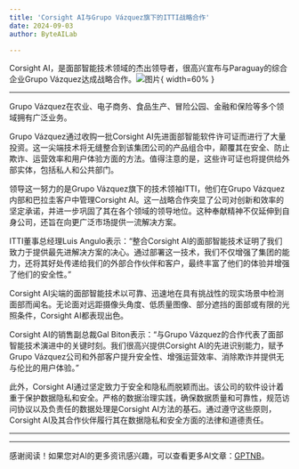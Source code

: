 ```yaml
---
title: 'Corsight AI与Grupo Vázquez旗下的ITTI战略合作'
date: 2024-09-03
author: ByteAILab

---
```


Corsight AI，是面部智能技术领域的杰出领导者，很高兴宣布与Paraguay的综合企业Grupo Vázquez达成战略合作。![图片](https://ai-techpark.com/wp-content/uploads/2024/09/Corsight-960x540.jpg){ width=60% }

---
Grupo Vázquez在农业、电子商务、食品生产、冒险公园、金融和保险等多个领域拥有广泛业务。

Grupo Vázquez通过收购一批Corsight AI先进面部智能软件许可证而进行了大量投资。这一尖端技术将无缝整合到该集团公司的产品组合中，颠覆其在安全、防止欺诈、运营效率和用户体验方面的方法。值得注意的是，这些许可证也将提供给外部实体，包括私人和公共部门。

领导这一努力的是Grupo Vázquez旗下的技术领袖ITTI，他们在Grupo Vázquez内部和巴拉圭客户中管理Corsight AI。这一战略合作突显了公司对创新和效率的坚定承诺，并进一步巩固了其在各个领域的领导地位。这种奉献精神不仅延伸到自身公司，还旨在向更广泛市场提供一流解决方案。

ITTI董事总经理Luis Angulo表示：“整合Corsight AI的面部智能技术证明了我们致力于提供最先进解决方案的决心。通过部署这一技术，我们不仅增强了集团的能力，还将其好处传递给我们的外部合作伙伴和客户，最终丰富了他们的体验并增强了他们的安全性。”

Corsight AI尖端的面部智能技术以可靠、迅速地在具有挑战性的现实场景中检测面部而闻名。无论面对远距摄像头角度、低质量图像、部分遮挡的面部或有限的光照条件，Corsight AI都表现出色。

Corsight AI的销售副总裁Gal Biton表示：“与Grupo Vázquez的合作代表了面部智能技术演进中的关键时刻。我们很高兴提供Corsight AI的先进识别能力，赋予Grupo Vázquez公司和外部客户提升安全性、增强运营效率、消除欺诈并提供无与伦比的用户体验。”

此外，Corsight AI通过坚定致力于安全和隐私而脱颖而出。该公司的软件设计着重于保护数据隐私和安全。严格的数据治理实践，确保数据质量和可靠性，规范访问协议以及负责任的数据处理是Corsight AI方法的基石。通过遵守这些原则，Corsight AI及其合作伙伴履行其在数据隐私和安全方面的法律和道德责任。

---
---
感谢阅读！如果您对AI的更多资讯感兴趣，可以查看更多AI文章：[GPTNB](https://gptnb.com)。
